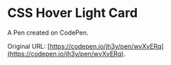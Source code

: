 # CSS Hover Light Card

A Pen created on CodePen.

Original URL: [https://codepen.io/jh3y/pen/wvXvERq](https://codepen.io/jh3y/pen/wvXvERq).

